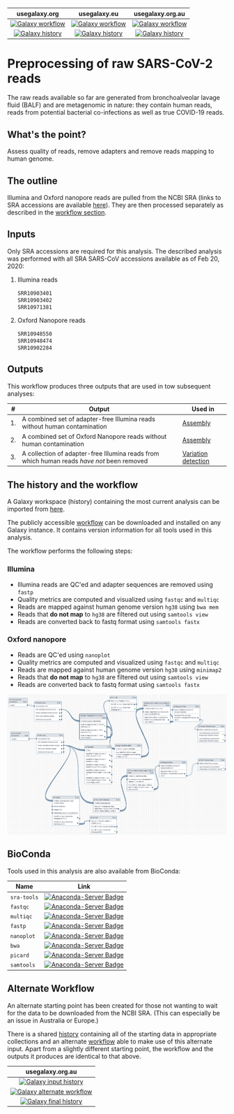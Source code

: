 | usegalaxy.org | usegalaxy.eu | usegalaxy.org.au |
|:--------:|:------------:|:------------:|
| [![Galaxy workflow](https://img.shields.io/static/v1?label=workflow&message=run&color=blue)](https://usegalaxy.org/u/aun1/w/covid-19-pre-pp) | [![Galaxy workflow](https://img.shields.io/static/v1?label=workflow&message=run&color=blue)](https://usegalaxy.eu/u/wolfgang-maier/w/covid-19-read-pre-processing) | [![Galaxy workflow](https://img.shields.io/static/v1?label=workflow&message=run&color=blue)](https://usegalaxy.org.au/u/simongladman/w/covid-19-read-pre-processing) |
| [![Galaxy history](https://img.shields.io/static/v1?label=history&message=view&color=blue)](https://usegalaxy.org/u/aun1/h/covid-19-pre-processing) | [![Galaxy history](https://img.shields.io/static/v1?label=history&message=view&color=blue)]() | [![Galaxy history](https://img.shields.io/static/v1?label=history&message=view&color=blue)]() |


# Preprocessing of raw SARS-CoV-2 reads

The raw reads available so far are generated from bronchoalveolar lavage fluid (BALF) and are metagenomic in nature: they contain human reads, reads from potential bacterial co-infections as well as true COVID-19 reads.

## What's the point?

Assess quality of reads, remove adapters and remove reads mapping to human genome.

## The outline

Illumina and Oxford nanopore reads are pulled from the NCBI SRA (links to SRA accessions are available [here](https://www.ncbi.nlm.nih.gov/genbank/sars-cov-2-seqs/)). They are then processed separately as described in the [workflow section](#the-history-and-the-workflow).

## Inputs

Only SRA accessions are required for this analysis. The described analysis was performed with all SRA SARS-CoV accessions available as of Feb 20, 2020:

1. Illumina reads

   ```
   SRR10903401
   SRR10903402
   SRR10971381
   ```

2. Oxford Nanopore reads

   ```
   SRR10948550
   SRR10948474
   SRR10902284
   ```

## Outputs

This workflow produces three outputs that are used in tow subsequent analyses:

| #  | Output | Used in |
|----|------|---------|
| 1. | A combined set of adapter-free Illumina reads without human contamination | [Assembly](https://github.com/galaxyproject/SARS-CoV-2/tree/master/2-Assembly) |
| 2. | A combined set of Oxford Nanopore reads without human contamination | [Assembly](https://github.com/galaxyproject/SARS-CoV-2/tree/master/2-Assembly) |
| 3. | A collection of adapter-free Illumina reads from which human reads *have not* been removed | [Variation detection](https://github.com/galaxyproject/SARS-CoV-2/tree/master/4-Variation) |

## The history and the workflow

A Galaxy workspace (history) containing the most current analysis can be imported from [here](https://usegalaxy.org/u/aun1/h/covid-19-pre-processing).

The publicly accessible [workflow](https://usegalaxy.org/u/aun1/w/covid-19-pre-pp) can be downloaded and installed on any Galaxy instance. It contains version information for all tools used in this analysis.

The workflow performs the following steps:

### Illumina

 - Illumina reads are QC'ed and adapter sequences are removed using `fastp`
 - Quality metrics are computed and visualized using `fastqc`  and `multiqc`
 - Reads are mapped against human genome version `hg38` using `bwa mem`
 - Reads that **do not map** to `hg38` are filtered out using `samtools view`
 - Reads are converted back to fastq format using `samtools fastx`

### Oxford nanopore

 - Reads are QC'ed using `nanoplot`
 - Quality metrics are computed and visualized using `fastqc`  and `multiqc`
 - Reads are mapped against human genome version `hg38` using `minimap2`
 - Reads that **do not map** to `hg38` are filtered out using `samtools view`
 - Reads are converted back to fastq format using `samtools fastx`

![](pp_wf.png)

## BioConda

Tools used in this analysis are also available from BioConda:

| Name | Link |
|------|----------------|
| `sra-tools` | [![Anaconda-Server Badge](https://anaconda.org/bioconda/sra-tools/badges/version.svg)](https://anaconda.org/bioconda/sra-tools) |
| `fastqc` | [![Anaconda-Server Badge](https://anaconda.org/bioconda/fastqc/badges/version.svg)](https://anaconda.org/bioconda/fastqc) |
| `multiqc` | [![Anaconda-Server Badge](https://anaconda.org/bioconda/multiqc/badges/version.svg)](https://anaconda.org/bioconda/multiqc) |
| `fastp` | [![Anaconda-Server Badge](https://anaconda.org/bioconda/fastp/badges/version.svg)](https://anaconda.org/bioconda/fastp) |
| `nanoplot` | [![Anaconda-Server Badge](https://anaconda.org/bioconda/nanoplot/badges/version.svg)](https://anaconda.org/bioconda/nanoplot) |
| `bwa` | [![Anaconda-Server Badge](https://anaconda.org/bioconda/bwa/badges/version.svg)](https://anaconda.org/bioconda/bwa) |
| `picard` | [![Anaconda-Server Badge](https://anaconda.org/bioconda/picard/badges/version.svg)](https://anaconda.org/bioconda/picard) |
| `samtools` | [![Anaconda-Server Badge](https://anaconda.org/bioconda/samtools/badges/version.svg)](https://anaconda.org/bioconda/samtools) |

## Alternate Workflow

An alternate starting point has been created for those not wanting to wait for the data to be downloaded from the NCBI SRA. (This can especially be an issue in Australia or Europe.)

There is a shared [history](https://usegalaxy.org.au/u/simongladman/h/covid-19-raw-data) containing all of the starting data in appropriate collections and an alternate [workflow](https://usegalaxy.org.au/u/simongladman/w/covid-19-alternate-pre-processing) able to make use of this alternate input. Apart from a slightly different starting point, the workflow and the outputs it produces are identical to that above.

| usegalaxy.org.au |
|:----------------:|
| [![Galaxy input history](https://img.shields.io/static/v1?label=input_history&message=view&color=blue)](https://usegalaxy.org.au/u/simongladman/h/covid-19-raw-data) |
| [![Galaxy alternate workflow](https://img.shields.io/static/v1?label=workflow&message=run&color=blue)](https://usegalaxy.org.au/u/simongladman/w/covid-19-alternate-pre-processing) |
| [![Galaxy final history](https://img.shields.io/static/v1?label=final_history&message=view&color=blue)](https://usegalaxy.org.au/u/simongladman/h/covid-19-alternate-pre-processing) |
